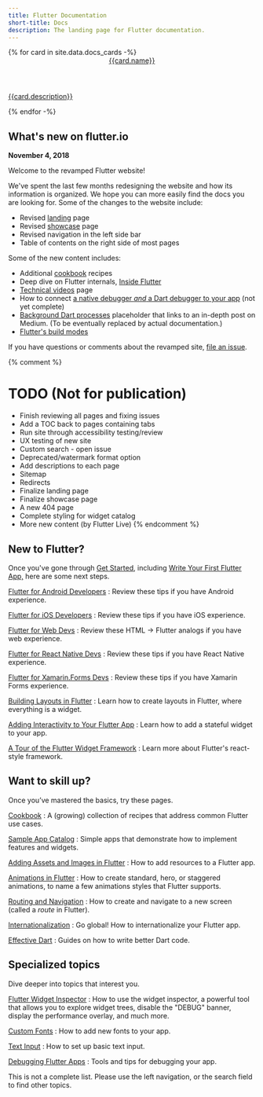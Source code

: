 ```yaml
---
title: Flutter Documentation
short-title: Docs
description: The landing page for Flutter documentation.
---
```


<div class="card-deck">
{% for card in site.data.docs_cards -%}
  <a class="card" href="{{card.url}}">
    <div class="card-body">
      <header class="card-title">{{card.name}}</header>
      <p class="card-text">{{card.description}}</p>
    </div>
  </a>
{% endfor -%}
</div>

## What's new on flutter.io

**November 4, 2018**

Welcome to the revamped Flutter website!

We've spent the last few months redesigning the website and how its
information is organized. We hope you can more easily find the docs
you are looking for. Some of the changes to the website include:

* Revised [landing](/) page
* Revised [showcase](/showcase) page
* Revised navigation in the left side bar
* Table of contents on the right side of most pages

Some of the new content includes:

* Additional [cookbook](/docs/cookbook) recipes
* Deep dive on Flutter internals,
  [Inside Flutter](/docs/resources/inside-flutter)
* [Technical videos](/docs/resources/videos) page
* How to connect [a native debugger _and_
  a Dart debugger to your app](/docs/testing/oem-debuggers)
  (not yet complete)
* [Background Dart
  processes](/docs/development/packages-and-plugins/background-processes)
  placeholder that links to an in-depth post
  on Medium. (To be eventually replaced by actual documentation.)
* [Flutter's build modes](/docs/testing/build-modes)

If you have questions or comments about the revamped site, [file an
issue]({{site.repo.this}}/issues).

{% comment %}
# TODO (Not for publication)

* Finish reviewing all pages and fixing issues
* Add a TOC back to pages containing tabs
* Run site through accessibility testing/review
* UX testing of new site
* Custom search - open issue
* Deprecated/watermark format option
* Add descriptions to each page
* Sitemap
* Redirects
* Finalize landing page
* Finalize showcase page
* A new 404 page
* Complete styling for widget catalog
* More new content (by Flutter Live)
{% endcomment %}


## New to Flutter?

Once you've gone through [Get Started](/docs/get-started/install),
including [Write Your First Flutter App,](/docs/get-started/codelab)
here are some next steps.

[Flutter for Android Developers](/docs/get-started/flutter-for/android-devs)
: Review these tips if you have Android experience.

[Flutter for iOS Developers](/docs/get-started/flutter-for/ios-devs)
: Review these tips if you have iOS experience.

[Flutter for Web Devs](/docs/get-started/flutter-for/web-devs)
: Review these HTML -> Flutter analogs if you have web experience.

[Flutter for React Native Devs](/docs/get-started/flutter-for/react-native-devs)
: Review these tips if you have React Native experience.

[Flutter for Xamarin.Forms Devs](/docs/get-started/flutter-for/xamarin-forms-devs)
: Review these tips if you have Xamarin Forms experience.

[Building Layouts in Flutter](/docs/development/ui/layout)
: Learn how to create layouts in Flutter, where everything is a widget.

[Adding Interactivity to Your Flutter App](/docs/development/ui/interactive)
: Learn how to add a stateful widget to your app.

[A Tour of the Flutter Widget Framework](/docs/development/ui/widgets-intro)
: Learn more about Flutter's react-style framework.

## Want to skill up?

Once you’ve mastered the basics, try these pages.

[Cookbook](/docs/cookbook)
: A (growing) collection of recipes that address common Flutter use cases.

[Sample App Catalog](/docs/catalog/samples)
: Simple apps that demonstrate how to implement features and widgets.

[Adding Assets and Images in Flutter](/docs/development/ui/assets-and-images)
: How to add resources to a Flutter app.

[Animations in Flutter](/docs/development/ui/animations)
: How to create standard, hero, or staggered animations, to
  name a few animations styles that Flutter supports.

[Routing and Navigation](/docs/cookbook/navigation/navigation-basics)
: How to create and navigate to a new screen (called a _route_ in Flutter).

[Internationalization](/docs/development/accessibility-and-localization/internationalization)
: Go global! How to internationalize your Flutter app.

[Effective Dart](https://www.dartlang.org/guides/language/effective-dart)
: Guides on how to write better Dart code.

## Specialized topics

Dive deeper into topics that interest you.

[Flutter Widget Inspector](/docs/development/tools/inspector)
: How to use the widget inspector, a powerful tool that allows
  you to explore widget trees, disable the "DEBUG"
  banner, display the performance overlay, and much more.

[Custom Fonts](/docs/cookbook/design/fonts)
: How to add new fonts to your app.

[Text Input](/docs/cookbook/forms/text-input)
: How to set up basic text input.

[Debugging Flutter Apps](/docs/testing/debugging)
: Tools and tips for debugging your app.

This is not a complete list. Please use the left navigation,
or the search field to find other topics.
